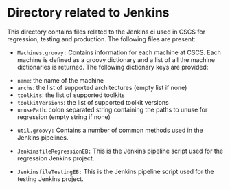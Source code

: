 # Directory related to Jenkins

This directory contains files related to the Jenkins ci used in CSCS for regression, testing and production. The following files are present:

* `Machines.groovy:` Contains information for each machine at CSCS. Each machine is defined as a groovy dictionary and a list of all the machine dictionaries is returned. The following dictionary keys are provided:

- `name`: the name of the machine
- `archs`: the list of supported architectures (empty list if none)
- `toolkits`: the list of supported toolkits
- `toolkitVersions`: the list of supported toolkit versions
- `unusePath`: colon separated string containing the paths to unuse for regression (empty string if none)

* `util.groovy:` Contains a number of common methods used in the Jenkins pipelines.

* `JenkinsfileRegressionEB:` This is the Jenkins pipeline script used for the regression Jenkins project.

* `JenkinsfileTestingEB:` This is the Jenkins pipeline script used for the testing Jenkins project.
